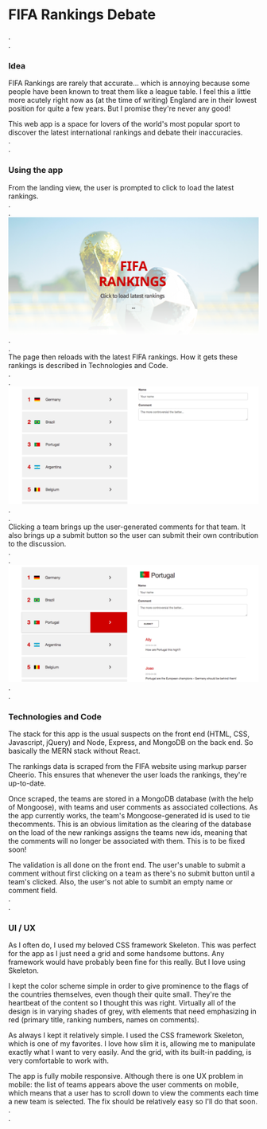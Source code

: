 # FIFA Rankings Debate
.\
.
### Idea

FIFA Rankings are rarely that accurate... which is annoying because some people have been known to treat them like a league table. I feel this a little more acutely right now as (at the time of writing) England are in their lowest position for quite a few years. But I promise they're never any good!

This web app is a space for lovers of the world's most popular sport to discover the latest international rankings and debate their inaccuracies.\
.\
.
### Using the app

From the landing view, the user is prompted to click to load the latest rankings.\
.\
.
![alt text](public/assets/images/homeView.png "Initial view")\
.\
.\
The page then reloads with the latest FIFA rankings. How it gets these rankings is described in Technologies and Code.\
.\
.
![alt text](public/assets/images/teamListView.png "Team list view")\
.\
.\
Clicking a team brings up the user-generated comments for that team. It also brings up a submit button so the user can submit their own contribution to the discussion.\
.\
.
![alt text](public/assets/images/commentsView.png "Comments view")\
.\
.
### Technologies and Code

The stack for this app is the usual suspects on the front end (HTML, CSS, Javascript, jQuery) and Node, Express, and MongoDB on the back end. So basically the MERN stack without React.

The rankings data is scraped from the FIFA website using markup parser Cheerio. This ensures that whenever the user loads the rankings, they're up-to-date.

Once scraped, the teams are stored in a MongoDB database (with the help of Mongoose), with teams and user comments as associated collections. As the app currently works, the team's Mongoose-generated id is used to tie thecomments. This is an obvious limitation as the clearing of the database on the load of the new rankings assigns the teams new ids, meaning that the comments will no longer be associated with them. This is to be fixed soon!

The validation is all done on the front end. The user's unable to submit a comment without first clicking on a team as there's no submit button until a team's clicked. Also, the user's not able to sumbit an empty name or comment field.\
.\
.
### UI / UX

As I often do, I used my beloved CSS framework Skeleton. This was perfect for the app as I just need a grid and some handsome buttons. Any framework would have probably been fine for this really. But I love using Skeleton.

I kept the color scheme simple in order to give prominence to the flags of the countries themselves, even though their quite small. They're the heartbeat of the content so I thought this was right. Virtually all of the design is in varying shades of grey, with elements that need emphasizing in red (primary title, ranking numbers, names on comments).

As always I kept it relatively simple. I used the CSS framework Skeleton, which is one of my favorites. I love how slim it is, allowing me to manipulate exactly what I want to very easily. And the grid, with its built-in padding, is very comfortable to work with.

The app is fully mobile responsive. Although there is one UX problem in mobile: the list of teams appears above the user comments on mobile, which means that a user has to scroll down to view the comments each time a new team is selected. The fix should be relatively easy so I'll do that soon.\
.\
.

